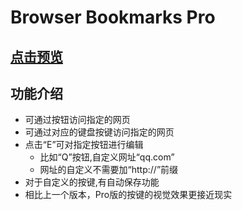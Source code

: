 # Browser Bookmarks Pro

## [点击预览](http://www.diqiuxin.top/CodeProduction/BrowserBookmarks-Pro/Bookmarks-Pro.html)

## 功能介绍

- 可通过按钮访问指定的网页
- 可通过对应的键盘按键访问指定的网页
- 点击“E”可对指定按钮进行编辑
  - 比如“Q”按钮,自定义网址“qq.com”
  - 网址的自定义不需要加“http://”前缀 
- 对于自定义的按键,有自动保存功能
- 相比上一个版本，Pro版的按键的视觉效果更接近现实
